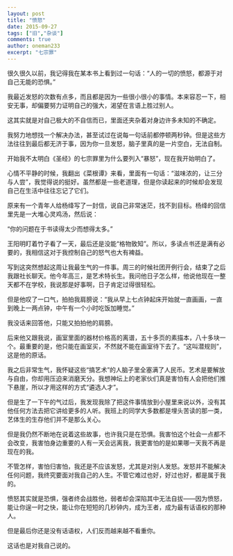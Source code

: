 ```yaml
---
layout: post
title: "愤怒"
date: 2015-09-27
tags: ["旧","杂谈"]
comments: true
author: oneman233
excerpt: "七宗罪"
---
```


很久很久以前，我记得我在某本书上看到过一句话：“人的一切的愤怒，都源于对自己无能的恐惧。”

我最近发怒的次数有点多，而且都是因为一些很小很小的事情。本来容忍一下，相安无事，却偏要努力证明自己的强大，渴望在言语上胜过别人。

这其实就是对自己极大的不自信而已，里面还夹杂着对身边许多未知的不确定。

我努力地想找一个解决办法，甚至试过在说每一句话前都停顿两秒钟。但是这些方法往往到最后都无济于事，因为你一旦发怒，脑子里真的是一片空白，无法自制。

开始我不太明白《圣经》的七宗罪里为什么要列入“暴怒”，现在我开始明白了。

心情不平静的时候，我翻出《菜根谭》来看，里面有一句话：“滋味浓的，让三分与人尝”，我觉得说的挺好。虽然都是一些老道理，但是你读起来的时候却会发现自己在生活中往往忘记了它们。

原来有一个青年人给杨绛写了一封信，说自己非常迷茫，找不到目标。杨绛的回信里先是一大堆心灵鸡汤，然后说：

“你的问题在于书读得太少而想得太多。”

王阳明盯着竹子看了一天，最后还是没能“格物致知”。所以，多读点书还是满有必要的，我相信这对于我控制自己的怒气也大有裨益。

写到这突然想起这周让我最生气的一件事。周三的时候社团开例行会，结束了之后我跟社长聊天。他今年高三，是艺术特长生。我问他日子怎么样，他说他现在一整天都不在学校，我说那是好事啊，日子肯定过得很轻松。

但是他叹了一口气，拍拍我肩膀说：“我从早上七点钟起床开始就一直画画，一直到晚上一两点钟，中午有一个小时吃饭加睡觉。”

我没话来回答他，只能又拍拍他的肩膀。

后来他又跟我说，画室里面的器材价格高的离谱，五十多页的素描本，八十多块一个。最重要的是，他只能在画室买，不然就不能在画室待下去了。“这叫潜规则”，这是他的原话。

我之后非常生气，我怀疑这些“搞艺术”的人脑子里全塞满了人民币。艺术是要解放与自由，你却用压迫来消磨天分。我想神坛上的老家伙们真是害怕有人会把他们推下悬崖，所以才用这样的方式“遴选人才”。

但是生了一下午的气过后，我发现我除了把这件事情放到小屋里来说以外，没有其他任何方法去把它讲给更多的人听。我班上的同学大多数都是埋头苦读的那一类，艺体生的生存他们并不是那么关心。

但是我仍然不断地在说着这些故事，也许我只是在恐惧。我害怕这个社会一点都不会改变，我害怕身边重要的人有一天会远离我，我更害怕的是如果哪一天我不再是现在的我。

不管怎样，害怕归害怕，我还是不应该发怒，尤其是对别人发怒。发怒并不能解决任何问题，我终究要面对我自己的人生。不管它难过也好，好过也好，都是属于我的。

愤怒其实就是恐惧，强者终会战胜他，弱者却会深陷其中无法自拔——因为愤怒，能让你逞一时之快，能让你在短短的几秒钟内，成为王者，成为最有话语权的那种人。

但是最后你还是没有话语权，人们反而越来越不看重你。

这话也是对我自己说的。